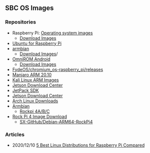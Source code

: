 ## SBC OS Images


### Repositories
- Raspberry Pi: [Operating system images](https://www.raspberrypi.org/software/operating-systems/)
    - [Download Images](https://downloads.raspberrypi.org/)
- [Ubuntu for Raspberry Pi](https://ubuntu.com/raspberry-pi)
- [armbian](https://www.armbian.com/)
    - [Download Images](https://www.armbian.com/downloada)/
- [OmniROM Android](https://omnirom.org/)
    - [Download Images](https://dl.omnirom.org/tmp/rpi4/)
- [FydeOS/chromium_os-raspberry_pi/releases](https://github.com/FydeOS/chromium_os-raspberry_pi/releases)
- [Manjaro ARM 20.10](https://forum.manjaro.org/t/manjaro-arm-20-10-released/31677)
- [Kali Linux ARM Images](https://www.offensive-security.com/kali-linux-arm-images/)
- [Jetson Download Center](https://developer.nvidia.com/embedded/downloads)
- [JetPack SDK](https://developer.nvidia.com/embedded/jetpack)
- [Jetson Download Center](https://developer.nvidia.com/embedded/downloads)
- [Arch Linux Downloads](https://archlinuxarm.org/about/downloads)
- [Armbian](https://www.armbian.com/download/)
    - [Rockpi 4A/B/C](ttps://www.armbian.com/rock-pi-4/)
- [Rock Pi 4 Image Download](https://wiki.radxa.com/Rockpi4/downloads)
    - [SX-GitHub/Debian-ARM64-RockPi4](https://github.com/SX-GitHub/Debian-ARM64-RockPi4/releases/tag/4.4.154.c83)


### Articles
- 2020/12/10 [5 Best Linux Distributions for Raspberry Pi Compared](https://linuxhint.com/5-best-linux-distributions-for-raspberry-pi-compared/)
